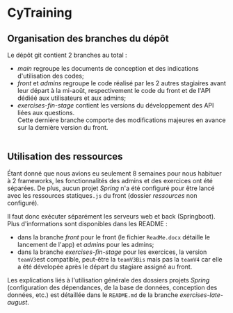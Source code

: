 # CyTraining


## Organisation des branches du dépôt
Le dépôt git contient 2 branches au total :<br>
- *main* regroupe les documents de conception et des indications d'utilisation des codes;
- *front* et *admins* regroupe le code réalisé par les 2 autres stagiaires avant leur départ à la mi-août, respectivement le code du front et de l'API dédiéé aux utilisateurs et aux admins;
- *exercises-fin-stage* contient les versions du développement des API liées aux questions.<br>
Cette dernière branche comporte des modifications majeures en avance sur la dernière version du front.
<br><br>

## Utilisation des ressources
Étant donné que nous avions eu seulement 8 semaines pour nous habituer à 2 frameworks, les fonctionnalités des admins et des exercices ont été séparées.
De plus, aucun projet *Spring* n'a été configuré pour être lancé avec les ressources statiques`.js` du front (dossier *ressources* non configuré).<br>

Il faut donc exécuter séparément les serveurs web et back (Springboot). Plus d'informations sont disponibles dans les README :<br>
- dans la branche *front* pour le front (le fichier `ReadMe.docx` détaille le lancement de l'app) et *admins* pour les admins;
- dans la branche *exercises-fin-stage* pour les exercices, la version `teamV3`est compatible, peut-être la `teamV3Bis` mais pas la `teamV4` car elle a été dévelopée après le départ du stagiare assigné au front.<br>

Les explications liés à l'utilisation générale des dossiers projets *Spring* (configuration des dépendances, de la base de données, conception des données, etc.) est détaillée dans le `README.md` de la branche *exercises-late-august*.
